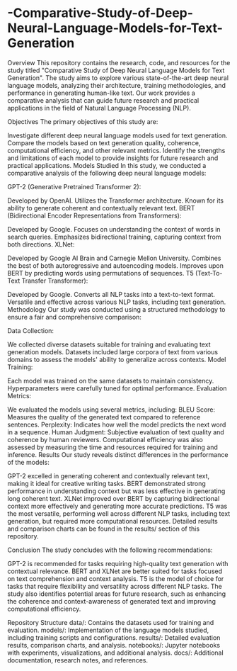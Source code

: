# -Comparative-Study-of-Deep-Neural-Language-Models-for-Text-Generation

Overview
This repository contains the research, code, and resources for the study titled "Comparative Study of Deep Neural Language Models for Text Generation". The study aims to explore various state-of-the-art deep neural language models, analyzing their architecture, training methodologies, and performance in generating human-like text. Our work provides a comparative analysis that can guide future research and practical applications in the field of Natural Language Processing (NLP).


Objectives
The primary objectives of this study are:

Investigate different deep neural language models used for text generation.
Compare the models based on text generation quality, coherence, computational efficiency, and other relevant metrics.
Identify the strengths and limitations of each model to provide insights for future research and practical applications.
Models Studied
In this study, we conducted a comparative analysis of the following deep neural language models:

GPT-2 (Generative Pretrained Transformer 2):

Developed by OpenAI.
Utilizes the Transformer architecture.
Known for its ability to generate coherent and contextually relevant text.
BERT (Bidirectional Encoder Representations from Transformers):

Developed by Google.
Focuses on understanding the context of words in search queries.
Emphasizes bidirectional training, capturing context from both directions.
XLNet:

Developed by Google AI Brain and Carnegie Mellon University.
Combines the best of both autoregressive and autoencoding models.
Improves upon BERT by predicting words using permutations of sequences.
T5 (Text-To-Text Transfer Transformer):

Developed by Google.
Converts all NLP tasks into a text-to-text format.
Versatile and effective across various NLP tasks, including text generation.
Methodology
Our study was conducted using a structured methodology to ensure a fair and comprehensive comparison:

Data Collection:

We collected diverse datasets suitable for training and evaluating text generation models.
Datasets included large corpora of text from various domains to assess the models' ability to generalize across contexts.
Model Training:

Each model was trained on the same datasets to maintain consistency.
Hyperparameters were carefully tuned for optimal performance.
Evaluation Metrics:

We evaluated the models using several metrics, including:
BLEU Score: Measures the quality of the generated text compared to reference sentences.
Perplexity: Indicates how well the model predicts the next word in a sequence.
Human Judgment: Subjective evaluation of text quality and coherence by human reviewers.
Computational efficiency was also assessed by measuring the time and resources required for training and inference.
Results
Our study reveals distinct differences in the performance of the models:

GPT-2 excelled in generating coherent and contextually relevant text, making it ideal for creative writing tasks.
BERT demonstrated strong performance in understanding context but was less effective in generating long coherent text.
XLNet improved over BERT by capturing bidirectional context more effectively and generating more accurate predictions.
T5 was the most versatile, performing well across different NLP tasks, including text generation, but required more computational resources.
Detailed results and comparison charts can be found in the results/ section of this repository.

Conclusion
The study concludes with the following recommendations:

GPT-2 is recommended for tasks requiring high-quality text generation with contextual relevance.
BERT and XLNet are better suited for tasks focused on text comprehension and context analysis.
T5 is the model of choice for tasks that require flexibility and versatility across different NLP tasks.
The study also identifies potential areas for future research, such as enhancing the coherence and context-awareness of generated text and improving computational efficiency.

Repository Structure
data/: Contains the datasets used for training and evaluation.
models/: Implementation of the language models studied, including training scripts and configurations.
results/: Detailed evaluation results, comparison charts, and analysis.
notebooks/: Jupyter notebooks with experiments, visualizations, and additional analysis.
docs/: Additional documentation, research notes, and references.
